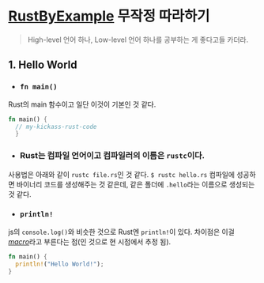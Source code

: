# [RustByExample](https://rustbyexample.com/hello.html#hello-world) 무작정 따라하기
> High-level 언어 하나, Low-level 언어 하나를 공부하는 게 좋다고들 카더라.
## 1. Hello World
* ### `fn main()`
Rust의 main 함수이고 일단 이것이 기본인 것 같다.
```rust
fn main() {
  // my-kickass-rust-code
  }
```
* ### Rust는 컴파일 언어이고 컴파일러의 이름은 `rustc`이다.
사용법은 아래와 같이 `rustc file.rs`인 것 같다.
`$ rustc hello.rs`
컴파일에 성공하면 바이너리 코드를 생성해주는 것 같은데, 같은 폴더에 `.hello`라는 이름으로 생성되는 것 같다.
* ### `println!`
js의 `console.log()`와 비슷한 것으로 Rust엔 `println!`이 있다. 차이점은 이걸 [*macro*](https://rustbyexample.com/macros.html)라고 부른다는 점(인 것으로 현 시점에서 추정 됨).
```rust
fn main() {
  println!("Hello World!");
}
```
